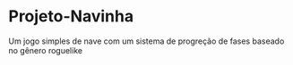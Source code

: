 # Projeto-Navinha
 Um jogo simples de nave com um sistema de progreção de fases baseado no gênero roguelike
